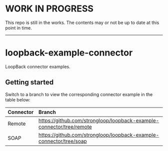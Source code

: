# WORK IN PROGRESS

This repo is still in the works. The contents may or not be up to date at this
point in time.

---

# loopback-example-connector

LoopBack connector examples.

## Getting started

Switch to a branch to view the corresponding connector example in the table
below:

Connector|Branch
:--|:--
Remote|https://github.com/strongloop/loopback-example-connector/tree/remote
SOAP|https://github.com/strongloop/loopback-example-connector/tree/soap

